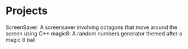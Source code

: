 # Projects

ScreenSaver: A screensaver involving octagons that move around the screen using C++
magic8: A random numbers generator themed after a magic 8 ball
